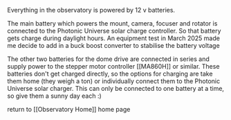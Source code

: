 Everything in the observatory is powered by 12 v batteries.

The main battery which powers the mount, camera, focuser and rotator is connected to the Photonic Universe solar charge controller. So that battery gets charge during daylight hours. An equipment test in March 2025 made me decide to add in a buck boost converter to stabilise the battery voltage

The other two batteries for the dome drive are connected in series and supply power to the stepper motor controller [[MA860H]] or similar. These batteries don't get charged directly, so the options for charging are take them home (they weigh a ton) or individually connect them to the Photonic Universe solar charger. This can only be connected to one battery at a time, so give them a sunny day each :)





return to [[Observatory Home]] home page
